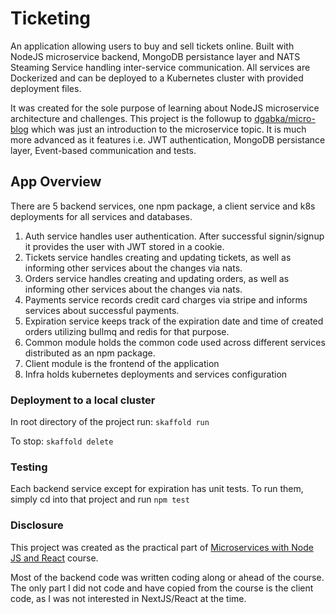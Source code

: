 # Ticketing

An application allowing users to buy and sell tickets online. Built with NodeJS microservice backend, MongoDB persistance layer and NATS Steaming Service handling inter-service communication. All services are Dockerized and can be deployed to a Kubernetes cluster with provided deployment files.

It was created for the sole purpose of learning about NodeJS microservice architecture and challenges.
This project is the followup to [dgabka/micro-blog](https://github.com/dgabka/micro-blog) which was just an introduction to the microservice topic.
It is much more advanced as it features i.e. JWT authentication, MongoDB persistance layer, Event-based communication and tests.

## App Overview

There are 5 backend services, one npm package, a client service and k8s deployments for all services and databases.

1. Auth service handles user authentication. After successful signin/signup it provides the user with JWT stored in a cookie.
1. Tickets service handles creating and updating tickets, as well as informing other services about the changes via nats.
1. Orders service handles creating and updating orders, as well as informing other services about the changes via nats.
1. Payments service records credit card charges via stripe and informs services about successful payments.
1. Expiration service keeps track of the expiration date and time of created orders utilizing bullmq and redis for that purpose.
1. Common module holds the common code used across different services distributed as an npm package.
1. Client module is the frontend of the application
1. Infra holds kubernetes deployments and services configuration

### Deployment to a local cluster

In root directory of the project run: `skaffold run`

To stop: `skaffold delete`

### Testing

Each backend service except for expiration has unit tests. To run them, simply cd into that project and run `npm test`

### Disclosure

This project was created as the practical part of [Microservices with Node JS and React](https://www.udemy.com/course/microservices-with-node-js-and-react/) course.

Most of the backend code was written coding along or ahead of the course. The only part I did not code and have copied from the course is the client code, as I was not interested in NextJS/React at the time.
